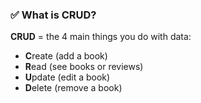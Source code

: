 
### ✅ **What is CRUD?**

**CRUD** = the 4 main things you do with data:

* **C**reate (add a book)
* **R**ead (see books or reviews)
* **U**pdate (edit a book)
* **D**elete (remove a book)

